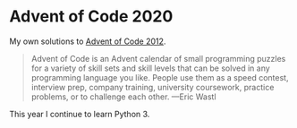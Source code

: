 # Advent of Code 2020

My own solutions to [Advent of Code 2012](https://adventofcode.com/2020).

> Advent of Code is an Advent calendar of small programming puzzles for a variety of skill sets and skill levels that can be solved in any programming language you like. People use them as a speed contest, interview prep, company training, university coursework, practice problems, or to challenge each other.  —Eric Wastl

This year I continue to learn Python 3.